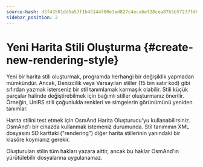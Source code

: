 ```yaml
---
source-hash: d5f43501dd5a57f1b45144f00e3ad827c4eca6ef28cea87b5b57237fd810cbe5
sidebar_position: 2
---
```


# Yeni Harita Stili Oluşturma {#create-new-rendering-style}

Yeni bir harita stili oluşturmak, programda herhangi bir değişiklik yapmadan mümkündür. Ancak, Denizcilik veya Varsayılan stiller (15 bin satır kod) gibi sıfırdan yazmak isterseniz bir stil tanımlamak karmaşık olabilir. Stili küçük parçalar halinde değiştirebilmek için bağımlı stiller oluşturmanız önerilir. Örneğin, UniRS stili çoğunlukla renkleri ve simgelerin görünümünü yeniden tanımlar.

Harita stilini test etmek için OsmAnd Harita Oluşturucu'yu kullanabilirsiniz. OsmAnd'ı bir cihazda kullanmak istemeniz durumunda. Stil tanımının XML dosyasını SD karttaki ("rendering") diğer harita stillerinin yanındaki bir klasöre koymanız gerekir.

Oluşturulan stilin tüm hakları yazara aittir, ancak bu haklar OsmAnd'ın yürütülebilir dosyalarına uygulanamaz.